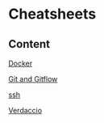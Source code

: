 # Cheatsheets

## Content

[Docker](/docker.md)

[Git and Gitflow](/git-and-gitflow.md)

[ssh](/ssh.md)

[Verdaccio](/verdaccio.md)

